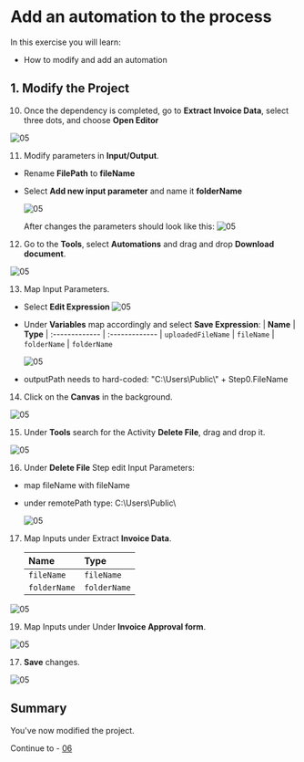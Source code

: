 # Add an automation to the process

In this exercise you will learn:
- How to modify and add an automation

## 1. Modify the Project


10. Once the dependency is completed, go to **Extract Invoice Data**, select three dots, and choose **Open Editor**

  ![05](./images/010a.png)

11. Modify parameters in **Input/Output**.
- Rename **FilePath** to **fileName**
- Select **Add new input parameter** and name it **folderName**

  ![05](./images/016.png)

    After changes the parameters should look like this:
  ![05](./images/017.png)

12. Go to the **Tools**, select **Automations** and drag and drop **Download document**.

  ![05](./images/018.png)

13. Map Input Parameters.
- Select **Edit Expression**
  ![05](./images/019.png)
- Under **Variables** map accordingly and select **Save Expression**:
|  **Name**    | **Type**
|  :------------- | :-------------
|  `uploadedFileName`       | `fileName`
|  `folderName`     | `folderName`

  ![05](./images/020.png)
- outputPath needs to hard-coded: "C:\\Users\\Public\\" + Step0.FileName

14. Click on the **Canvas** in the background.

  ![05](./images/021.png)

15. Under **Tools** search for the Activity **Delete File**, drag and drop it.

  ![05](./images/022.png)

16. Under **Delete File** Step edit Input Parameters:
- map fileName with fileName
- under remotePath type: C:\Users\Public\

  ![05](./images/023.png)

17. Map Inputs under Extract **Invoice Data**.

    |  **Name**    | **Type**
    |  :------------- | :-------------
    |  `fileName`       | `fileName`
    |  `folderName`     | `folderName`

  ![05](./images/024.png)

19. Map Inputs under Under **Invoice Approval form**.

  ![05](./images/025.png)

17. **Save** changes.

  ![05](./images/026a.png)

## Summary

You've now modified the project.

Continue to - [06](../ex3/run-release-deploy.md)
